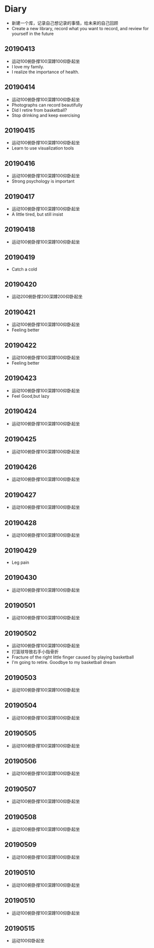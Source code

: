 # Diary
- 新建一个库，记录自己想记录的事情，给未来的自己回顾
- Create a new library, record what you want to record, and review for yourself in the future

## 20190413
- 运动100俯卧撑100深蹲100仰卧起坐
- I love my family.
- I realize the importance of health. 

## 20190414
- 运动100俯卧撑100深蹲100仰卧起坐
- Photographs can record beautifully
- Did I retire from basketball?
- Stop drinking and keep exercising

## 20190415
- 运动100俯卧撑100深蹲100仰卧起坐
- Learn to use visualization tools

## 20190416
- 运动100俯卧撑100深蹲100仰卧起坐
- Strong psychology is important

## 20190417
- 运动100俯卧撑100深蹲100仰卧起坐
- A little tired, but still insist

## 20190418
- 运动100俯卧撑100深蹲100仰卧起坐

## 20190419
- Catch a cold

## 20190420
- 运动200俯卧撑200深蹲200仰卧起坐

## 20190421
- 运动100俯卧撑100深蹲100仰卧起坐
- Feeling better

## 20190422
- 运动100俯卧撑100深蹲100仰卧起坐
- Feeling better

## 20190423
- 运动100俯卧撑100深蹲100仰卧起坐
- Feel Good,but lazy

## 20190424
- 运动100俯卧撑100深蹲100仰卧起坐

## 20190425
- 运动100俯卧撑100深蹲100仰卧起坐

## 20190426
- 运动100俯卧撑100深蹲100仰卧起坐

## 20190427
- 运动100俯卧撑100深蹲100仰卧起坐

## 20190428
- 运动100俯卧撑100深蹲100仰卧起坐

## 20190429
- Leg pain

## 20190430
- 运动100俯卧撑100深蹲100仰卧起坐

## 20190501
- 运动100俯卧撑100深蹲100仰卧起坐

## 20190502
- 运动100俯卧撑100深蹲100仰卧起坐
- 打篮球导致右手小指骨折
- Fracture of the right little finger caused by playing basketball
- I'm going to retire. Goodbye to my basketball dream

## 20190503
- 运动100俯卧撑100深蹲100仰卧起坐

## 20190504
- 运动100俯卧撑100深蹲100仰卧起坐

## 20190505
- 运动100俯卧撑100深蹲100仰卧起坐

## 20190506
- 运动100俯卧撑100深蹲100仰卧起坐

## 20190507
- 运动100俯卧撑100深蹲100仰卧起坐

## 20190508
- 运动100俯卧撑100深蹲100仰卧起坐

## 20190509
- 运动100俯卧撑100深蹲100仰卧起坐

## 20190510
- 运动100俯卧撑100深蹲100仰卧起坐
## 20190510
- 运动100俯卧撑100深蹲100仰卧起坐

## 20190515
- 运动100仰卧起坐

